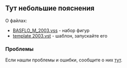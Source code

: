 ## Тут небольшие пояснения

О файлах:
* [BASFLO_M_2003.vss](BASFLO_M_2003.vss) - набор фигур
* [template 2003.vst](template%202003.vst) - шаблон, запускайте его

### Проблемы
Если нашли проблемы и ошибки, сообщите о них [тут](https://github.com/Cynep-SU/visio_shit/issues).